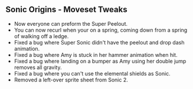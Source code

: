 ## Sonic Origins - Moveset Tweaks
- Now everyone can preform the Super Peelout.
- You can now recurl when your on a spring, coming down from a spring of walking off a ledge.
- Fixed a bug where Super Sonic didn't have the peelout and drop dash animation.
- Fixed a bug where Amy is stuck in her hammer animation when hit.
- Fixed a bug where landing on a bumper as Amy using her double jump removes all gravity.
- Fixed a bug where you can't use the elemental shields as Sonic.
- Removed a left-over sprite sheet from Sonic 2.
